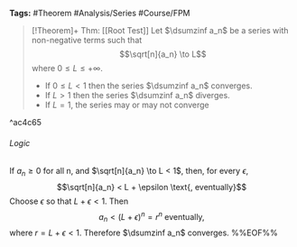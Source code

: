 **Tags:** #Theorem #Analysis/Series #Course/FPM 

>[!Theorem]+ Thm: [[Root Test]]
>Let $\dsumzinf a_n$ be a series with non-negative terms such that
>$$\sqrt[n]{a_n} \to L$$
> where $0 \le L \le +\infty$.
> - If $0\le L < 1$ then the series $\dsumzinf a_n$ converges.
> - If $L > 1$ then the series $\dsumzinf a_n$ diverges.
> - If $L = 1$, the series may or may not converge

^ac4c65

###### Logic
If $a_n\ge 0$ for all n, and $\sqrt[n]{a_n} \to L < 1$, then, for every $\epsilon$,
$$\sqrt[n]{a_n} < L + \epsilon \text{, eventually}$$
Choose $\epsilon$ so that $L + \epsilon < 1$. Then
$$a_n < (L + \epsilon)^n = r^n \text{ eventually,}$$where $r = L + \epsilon < 1$. Therefore $\dsumzinf a_n$ converges.
%%EOF%%